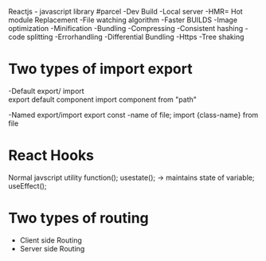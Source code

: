 Reactjs - javascript library
#parcel 
-Dev Build
-Local server
-HMR= Hot module Replacement
-File watching algorithm
-Faster BUILDS
-Image optimization
-Minification
-Bundling
-Compressing
-Consistent hashing
-code splitting
-Errorhandling
-Differential Bundling
-Https
-Tree shaking
# Two types of import export
 -Default export/ import  
 export default component
 import component from "path"

 -Named export/import
  export const -name of file;
  import {class-name} from file
# React Hooks
 Normal javscript utility function();
 usestate(); -> maintains state of variable;
 useEffect();
   # Two types of routing
 - Client side Routing
 - Server side Routing



